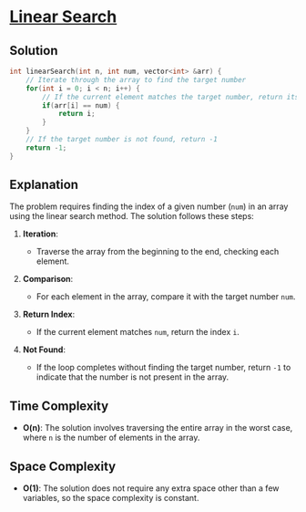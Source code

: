 
# [Linear Search](https://www.naukri.com/code360/problems/linear-search_6922070?utm_source=youtube&utm_medium=affiliate&utm_campaign=striver_Arrayproblems&leftPanelTabValue=PROBLEM)

## Solution

```cpp
int linearSearch(int n, int num, vector<int> &arr) {
    // Iterate through the array to find the target number
    for(int i = 0; i < n; i++) {
        // If the current element matches the target number, return its index
        if(arr[i] == num) {
            return i;
        }
    }
    // If the target number is not found, return -1
    return -1;
}
```

## Explanation

The problem requires finding the index of a given number (`num`) in an array using the linear search method. The solution follows these steps:

1. **Iteration**:
   - Traverse the array from the beginning to the end, checking each element.

2. **Comparison**:
   - For each element in the array, compare it with the target number `num`.

3. **Return Index**:
   - If the current element matches `num`, return the index `i`.

4. **Not Found**:
   - If the loop completes without finding the target number, return `-1` to indicate that the number is not present in the array.

## Time Complexity

- **O(n)**: The solution involves traversing the entire array in the worst case, where `n` is the number of elements in the array.

## Space Complexity

- **O(1)**: The solution does not require any extra space other than a few variables, so the space complexity is constant.
